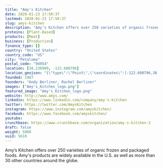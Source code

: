 ```yaml
---
title: "Amy's Kitchen"
date: 2020-01-23 17:50:37
lastmod: 2020-01-23 17:50:37
slug: amys-kitchen
description: "Amy’s Kitchen offers over 250 varieties of organic frozen and packaged foods. Amy's products are widely available in the U.S. as well as more than 30 other countries around the globe."
proteins: [Plant-Based]
products: [Meat]
business: [Production]
finance_type: []
country: "United States"
country_code: "US"
city: "Petaluma"
postal_code: "94954"
location: [38.230909, -122.600796]
location_geojson: "{\"type\":\"Point\",\"coordinates\":[-122.600796,38.230909]}"
founded: 1987
founders: "Andy Berliner, Rachel Berliner"
images: ["Amy's_Kitchen_logo.png"]
featured_image: "Amy's_Kitchen_logo.png"
website: http://www.amys.com/
linkedin: https://www.linkedin.com/company/amy's-kitchen
twitter: https://twitter.com/AmysKitchen
instagram: https://www.instagram.com/amyskitchen/
facebook: https://www.facebook.com/amyskitchen/
youtube: 
crunchbase: https://www.crunchbase.com/organization/amy-s-kitchen-2
draft: false
weight: 5000
uuid: 5610
---
```

Amy’s Kitchen offers over 250 varieties of organic frozen and packaged foods. Amy's products are widely available in the U.S. as well as more than 30 other countries around the globe.
